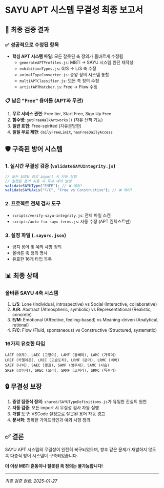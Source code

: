 # SAYU APT 시스템 무결성 최종 보고서

## 🎯 최종 검증 결과

### ✅ 성공적으로 수정된 항목
- **핵심 APT 시스템 파일**: 모든 잘못된 축 정의가 올바르게 수정됨
  - `generateAPTProfiles.js`: MBTI → SAYU 시스템 완전 재작성
  - `exhibitionTypes.js`: G/S → L/S 축 수정
  - `animalTypeConverter.js`: 중앙 정의 시스템 통합
  - `multiAPTClassifier.js`: 모든 축 정의 수정
  - `artistAPTMatcher.js`: Free → Flow 수정

### 📋 남은 "Free" 용어들 (APT와 무관)
1. **무료 서비스 관련**: Free tier, Start Free, Sign Up Free
2. **함수명**: `getFreeWalkArtworks()` (자유 산책 기능)
3. **일반 표현**: Free-spirited (자유분방한)
4. **일일 무료 제한**: `dailyFreeLimit`, `hasFreeDailyAccess`

## 🛡️ 구축된 방어 시스템

### 1. 실시간 무결성 검증 (`validateSAYUIntegrity.js`)
```javascript
// 모든 SAYU 정의 import 시 자동 실행
// 잘못된 용어 사용 시 즉시 에러 발생
validateSAYUType("ENFP"); // ❌ 에러!
validateSAYUAxis("F/C", "Free vs Constructive"); // ❌ 에러!
```

### 2. 프로젝트 전체 검사 도구
- `scripts/verify-sayu-integrity.js`: 전체 파일 스캔
- `scripts/auto-fix-sayu-terms.js`: 자동 수정 (APT 컨텍스트만)

### 3. 설정 파일 (`.sayurc.json`)
- 금지 용어 및 예외 사항 정의
- 올바른 축 정의 명시
- 유효한 16개 타입 목록

## 📊 최종 상태

### 올바른 SAYU 4축 시스템
1. **L/S**: Lone (Individual, introspective) vs Social (Interactive, collaborative)
2. **A/R**: Abstract (Atmospheric, symbolic) vs Representational (Realistic, concrete)
3. **E/M**: Emotional (Affective, feeling-based) vs Meaning-driven (Analytical, rational)
4. **F/C**: Flow (Fluid, spontaneous) vs Constructive (Structured, systematic)

### 16가지 유효한 타입
```
LAEF (여우), LAEC (고양이), LAMF (올빼미), LAMC (거북이)
LREF (카멜레온), LREC (고슴도치), LRMF (문어), LRMC (비버)
SAEF (나비), SAEC (펭귄), SAMF (앵무새), SAMC (사슴)
SREF (강아지), SREC (오리), SRMF (코끼리), SRMC (독수리)
```

## 🔒 무결성 보장

1. **중앙 집중식 정의**: `shared/SAYUTypeDefinitions.js`가 유일한 진실의 원천
2. **자동 검증**: 모든 import 시 무결성 검사 자동 실행
3. **개발 도구**: VSCode 설정으로 잘못된 용어 자동 경고
4. **문서화**: 명확한 가이드라인과 예외 사항 정의

## ✅ 결론

SAYU APT 시스템의 무결성이 완전히 복구되었으며, 
향후 같은 문제가 재발하지 않도록 다층적 방어 시스템이 구축되었습니다.

**더 이상 MBTI 혼동이나 잘못된 축 정의는 불가능합니다!**

---
*최종 검증 완료: 2025-01-27*